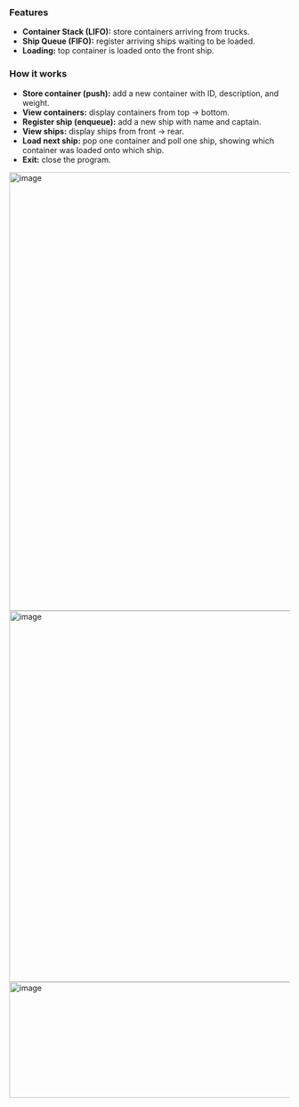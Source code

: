 
### Features
- **Container Stack (LIFO):** store containers arriving from trucks.
- **Ship Queue (FIFO):** register arriving ships waiting to be loaded.
- **Loading:** top container is loaded onto the front ship.

### How it works
- **Store container (push):** add a new container with ID, description, and weight.  
- **View containers:** display containers from top → bottom.  
- **Register ship (enqueue):** add a new ship with name and captain.  
- **View ships:** display ships from front → rear.  
- **Load next ship:** pop one container and poll one ship, showing which container was loaded onto which ship.  
- **Exit:** close the program.
  








<img width="1192" height="788" alt="image" src="https://github.com/user-attachments/assets/7d335791-00a6-43c6-8f38-d34db6b8c39a" />

<img width="1127" height="667" alt="image" src="https://github.com/user-attachments/assets/611f5f67-a2ea-4bf7-8630-b06b1f820f8e" />

<img width="1320" height="208" alt="image" src="https://github.com/user-attachments/assets/cdd0b9c1-ffd4-4603-af8d-ab38504e970a" />


